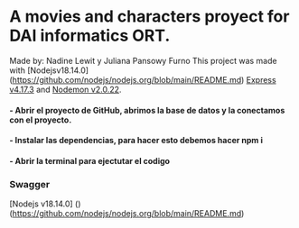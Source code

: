 # A movies and characters proyect for DAI informatics ORT.

Made by: Nadine Lewit y Juliana Pansowy Furno 
This project was made with [Nodejsv18.14.0] (https://github.com/nodejs/nodejs.org/blob/main/README.md) [Express v4.17.3](https://github.com/expressjs/express/blob/master/Readme.md) and [Nodemon v2.0.22](https://github.com/remy/nodemon/blob/main/README.md).

#### - Abrir el proyecto de GitHub, abrimos la base de datos y la conectamos con el proyecto.
#### - Instalar las dependencias, para hacer esto debemos hacer npm i
#### - Abrir la terminal para ejectutar el codigo
### Swagger

[Nodejs v18.14.0] () (https://github.com/nodejs/nodejs.org/blob/main/README.md)